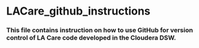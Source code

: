 # LACare_github_instructions

### This file contains instruction on how to use GitHub for version control of LA Care code developed in the Cloudera DSW.

